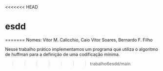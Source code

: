 <<<<<<< HEAD
# esdd
=======
Nomes: Vitor M. Calicchio, Caio Vitor Soares, Bernardo F. Filho


Nesse trabalho prático implementamos um programa que utiliza o algoritmo de huffman para a definição de uma codificação mínima.

>>>>>>> trabalho6esdd/main
